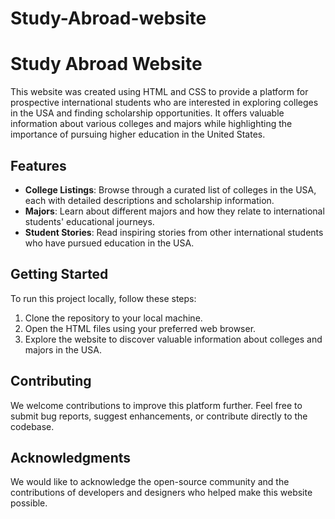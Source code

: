 # Study-Abroad-website
# Study Abroad Website

This website was created using HTML and CSS to provide a platform for prospective international students who are interested in exploring colleges in the USA and finding scholarship opportunities. It offers valuable information about various colleges and majors while highlighting the importance of pursuing higher education in the United States.

## Features

- **College Listings**: Browse through a curated list of colleges in the USA, each with detailed descriptions and scholarship information.
- **Majors**: Learn about different majors and how they relate to international students' educational journeys.
- **Student Stories**: Read inspiring stories from other international students who have pursued education in the USA.

## Getting Started

To run this project locally, follow these steps:

1. Clone the repository to your local machine.
2. Open the HTML files using your preferred web browser.
3. Explore the website to discover valuable information about colleges and majors in the USA.

## Contributing

We welcome contributions to improve this platform further. Feel free to submit bug reports, suggest enhancements, or contribute directly to the codebase.

## Acknowledgments

We would like to acknowledge the open-source community and the contributions of developers and designers who helped make this website possible.
